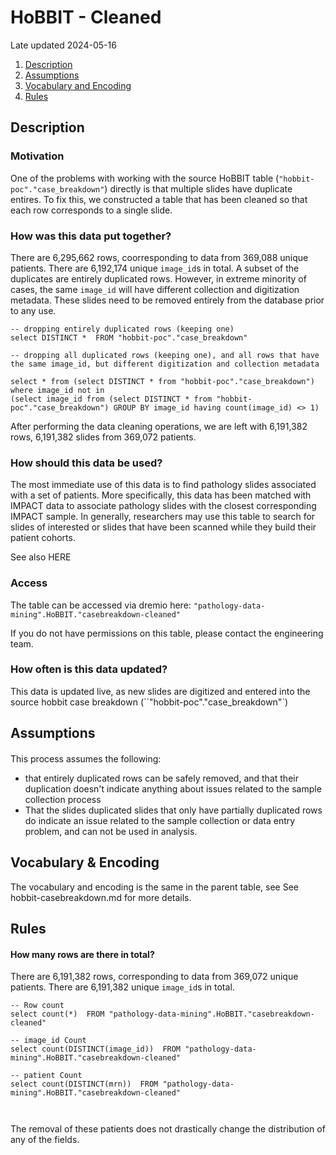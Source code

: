 # HoBBIT - Cleaned

Late updated 2024-05-16

1. [Description](#description)
2. [Assumptions](#assumptions)
3. [Vocabulary and Encoding](#vocabulary)
3. [Rules](#rules)

## Description <a name="description"></a>

### Motivation
One of the problems with working with the source HoBBIT table (`"hobbit-poc"."case_breakdown"`) directly is that multiple slides have duplicate entires. To fix this, we constructed a table that has been cleaned so that each row corresponds to a single slide. 

### How was this data put together?
There are  6,295,662 rows, coorresponding to data from 369,088 unique patients. There are 6,192,174 unique `image_id`s in total. A subset of the duplicates are entirely duplicated rows. However, in extreme minority of cases, the same `image_id` will have different collection and digitization metadata. These slides need to be removed entirely from the database prior to any use.

```
-- dropping entirely duplicated rows (keeping one)
select DISTINCT *  FROM "hobbit-poc"."case_breakdown"

-- dropping all duplicated rows (keeping one), and all rows that have the same image_id, but different digitization and collection metadata

select * from (select DISTINCT * from "hobbit-poc"."case_breakdown") where image_id not in 
(select image_id from (select DISTINCT * from "hobbit-poc"."case_breakdown") GROUP BY image_id having count(image_id) <> 1)

```
After performing the data cleaning operations, we are left with 6,191,382 rows, 6,191,382 slides from 369,072 patients. 

### How should this data be used?

The most immediate use of this data is to find pathology slides associated with a set of patients. More specifically, this data has been matched with IMPACT data to associate pathology slides with the closest corresponding IMPACT sample. In generally, researchers may use this table to search for slides of interested or slides that have been scanned while they build their patient cohorts.  

See also HERE


### Access
The table can be accessed via dremio here: `"pathology-data-mining".HoBBIT."casebreakdown-cleaned"`

If you do not have permissions on this table, please contact the engineering team. 


### How often is this data updated?

This data is updated live, as new slides are digitized and entered into the source hobbit case breakdown (``"hobbit-poc"."case_breakdown"`)

## Assumptions

#### 
This process assumes the following:

- that entirely duplicated rows can be safely removed, and that their duplication doesn't indicate anything about issues related to the sample collection process
- That the slides duplicated slides that only have partially duplicated rows do indicate an issue related to the sample collection or data entry problem, and can not be used in analysis. 


## Vocabulary & Encoding <a name="vocabulary"></a>


The vocabulary and encoding is the same in the parent table, see See hobbit-casebreakdown.md for more details. 



## Rules

#### How many rows are there in total?
There are 6,191,382 rows, corresponding to data from 369,072 unique patients. There are 6,191,382 unique `image_id`s in total.
 
```
-- Row count
select count(*)  FROM "pathology-data-mining".HoBBIT."casebreakdown-cleaned"

-- image_id Count
select count(DISTINCT(image_id))  FROM "pathology-data-mining".HoBBIT."casebreakdown-cleaned"

-- patient Count
select count(DISTINCT(mrn))  FROM "pathology-data-mining".HoBBIT."casebreakdown-cleaned"



```
The removal of these patients does not drastically change the distribution of any of the fields. 


